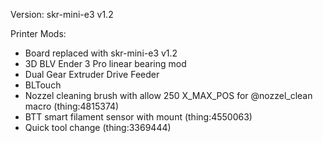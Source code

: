 Version: skr-mini-e3 v1.2

Printer Mods:
- Board replaced with skr-mini-e3 v1.2
- 3D BLV Ender 3 Pro linear bearing mod
- Dual Gear Extruder Drive Feeder
- BLTouch
- Nozzel cleaning brush with allow 250 X_MAX_POS for @nozzel_clean macro (thing:4815374)
- BTT smart filament sensor with mount (thing:4550063)
- Quick tool change (thing:3369444)